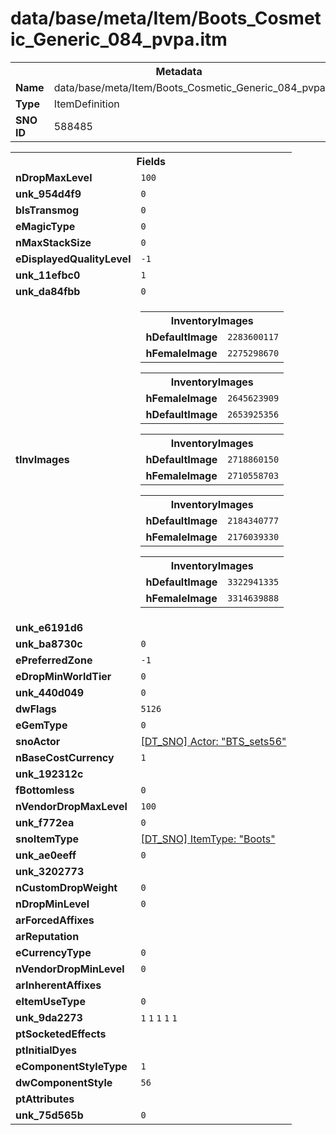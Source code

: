 <h1>data/base/meta/Item/Boots_Cosmetic_Generic_084_pvpa.itm</h1><table><tr><th colspan="100%">Metadata</th></tr><tr><td><b>Name</b></td><td>data/base/meta/Item/Boots_Cosmetic_Generic_084_pvpa.itm</td></tr><tr><td><b>Type</b></td><td>ItemDefinition</td></tr><tr><td><b>SNO ID</b></td><td>588485</td></tr></table>

<table><tr><th colspan="100%">Fields</th></tr><tr><td><b>nDropMaxLevel</b></td><td><code>100</code></td></tr><tr><td><b>unk_954d4f9</b></td><td><code>0</code></td></tr><tr><td><b>bIsTransmog</b></td><td><code>0</code></td></tr><tr><td><b>eMagicType</b></td><td><code>0</code></td></tr><tr><td><b>nMaxStackSize</b></td><td><code>0</code></td></tr><tr><td><b>eDisplayedQualityLevel</b></td><td><code>-1</code></td></tr><tr><td><b>unk_11efbc0</b></td><td><code>1</code></td></tr><tr><td><b>unk_da84fbb</b></td><td><code>0</code></td></tr><tr><td><b>tInvImages</b></td><td><table><tr><th colspan="100%">InventoryImages</th></tr><tr><td><b>hDefaultImage</b></td><td><code>2283600117</code></td></tr><tr><td><b>hFemaleImage</b></td><td><code>2275298670</code></td></tr></table>


<table><tr><th colspan="100%">InventoryImages</th></tr><tr><td><b>hFemaleImage</b></td><td><code>2645623909</code></td></tr><tr><td><b>hDefaultImage</b></td><td><code>2653925356</code></td></tr></table>


<table><tr><th colspan="100%">InventoryImages</th></tr><tr><td><b>hDefaultImage</b></td><td><code>2718860150</code></td></tr><tr><td><b>hFemaleImage</b></td><td><code>2710558703</code></td></tr></table>


<table><tr><th colspan="100%">InventoryImages</th></tr><tr><td><b>hDefaultImage</b></td><td><code>2184340777</code></td></tr><tr><td><b>hFemaleImage</b></td><td><code>2176039330</code></td></tr></table>


<table><tr><th colspan="100%">InventoryImages</th></tr><tr><td><b>hDefaultImage</b></td><td><code>3322941335</code></td></tr><tr><td><b>hFemaleImage</b></td><td><code>3314639888</code></td></tr></table>


</td></tr><tr><td><b>unk_e6191d6</b></td><td></td></tr><tr><td><b>unk_ba8730c</b></td><td><code>0</code></td></tr><tr><td><b>ePreferredZone</b></td><td><code>-1</code></td></tr><tr><td><b>eDropMinWorldTier</b></td><td><code>0</code></td></tr><tr><td><b>unk_440d049</b></td><td><code>0</code></td></tr><tr><td><b>dwFlags</b></td><td><code>5126</code></td></tr><tr><td><b>eGemType</b></td><td><code>0</code></td></tr><tr><td><b>snoActor</b></td><td><a href="..\Actor\BTS_sets56.acr">[DT_SNO] Actor: "BTS_sets56"</a></td></tr><tr><td><b>nBaseCostCurrency</b></td><td><code>1</code></td></tr><tr><td><b>unk_192312c</b></td><td></td></tr><tr><td><b>fBottomless</b></td><td><code>0</code></td></tr><tr><td><b>nVendorDropMaxLevel</b></td><td><code>100</code></td></tr><tr><td><b>unk_f772ea</b></td><td><code>0</code></td></tr><tr><td><b>snoItemType</b></td><td><a href="..\ItemType\Boots.itt">[DT_SNO] ItemType: "Boots"</a></td></tr><tr><td><b>unk_ae0eeff</b></td><td><code>0</code></td></tr><tr><td><b>unk_3202773</b></td><td></td></tr><tr><td><b>nCustomDropWeight</b></td><td><code>0</code></td></tr><tr><td><b>nDropMinLevel</b></td><td><code>0</code></td></tr><tr><td><b>arForcedAffixes</b></td><td></td></tr><tr><td><b>arReputation</b></td><td></td></tr><tr><td><b>eCurrencyType</b></td><td><code>0</code></td></tr><tr><td><b>nVendorDropMinLevel</b></td><td><code>0</code></td></tr><tr><td><b>arInherentAffixes</b></td><td></td></tr><tr><td><b>eItemUseType</b></td><td><code>0</code></td></tr><tr><td><b>unk_9da2273</b></td><td><code>1</code>
<code>1</code>
<code>1</code>
<code>1</code>
<code>1</code>
</td></tr><tr><td><b>ptSocketedEffects</b></td><td></td></tr><tr><td><b>ptInitialDyes</b></td><td></td></tr><tr><td><b>eComponentStyleType</b></td><td><code>1</code></td></tr><tr><td><b>dwComponentStyle</b></td><td><code>56</code></td></tr><tr><td><b>ptAttributes</b></td><td></td></tr><tr><td><b>unk_75d565b</b></td><td><code>0</code></td></tr></table>

